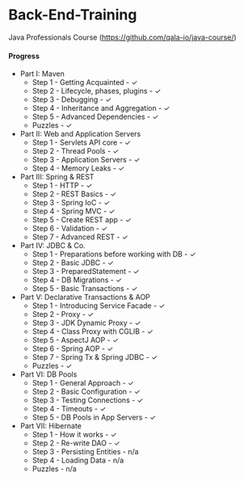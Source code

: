 # Back-End-Training
Java Professionals Course (https://github.com/qala-io/java-course/)

#### Progress
* Part I: Maven
  * Step 1 - Getting Acquainted - ✓
  * Step 2 - Lifecycle, phases, plugins - ✓
  * Step 3 - Debugging - ✓
  * Step 4 - Inheritance and Aggregation - ✓
  * Step 5 - Advanced Dependencies - ✓
  * Puzzles - ✓
* Part II: Web and Application Servers
  * Step 1 - Servlets API core - ✓
  * Step 2 - Thread Pools - ✓
  * Step 3 - Application Servers - ✓
  * Step 4 - Memory Leaks - ✓
* Part III: Spring & REST
  * Step 1 - HTTP - ✓
  * Step 2 - REST Basics - ✓
  * Step 3 - Spring IoC - ✓
  * Step 4 - Spring MVC - ✓
  * Step 5 - Create REST app - ✓
  * Step 6 - Validation - ✓
  * Step 7 - Advanced REST - ✓
* Part IV: JDBC & Co.
  * Step 1 - Preparations before working with DB - ✓
  * Step 2 - Basic JDBC - ✓
  * Step 3 - PreparedStatement - ✓
  * Step 4 - DB Migrations - ✓
  * Step 5 - Basic Transactions - ✓
* Part V: Declarative Transactions & AOP
  * Step 1 - Introducing Service Facade - ✓
  * Step 2 - Proxy - ✓
  * Step 3 - JDK Dynamic Proxy - ✓
  * Step 4 - Class Proxy with CGLIB - ✓
  * Step 5 - AspectJ AOP - ✓
  * Step 6 - Spring AOP - ✓
  * Step 7 - Spring Tx & Spring JDBC - ✓
  * Puzzles - ✓
* Part VI: DB Pools
  * Step 1 - General Approach - ✓
  * Step 2 - Basic Configuration - ✓
  * Step 3 - Testing Connections - ✓
  * Step 4 - Timeouts - ✓
  * Step 5 - DB Pools in App Servers - ✓
* Part VII: Hibernate
  * Step 1 - How it works - ✓
  * Step 2 - Re-write DAO - ✓
  * Step 3 - Persisting Entities - n/a
  * Step 4 - Loading Data - n/a
  * Puzzles - n/a